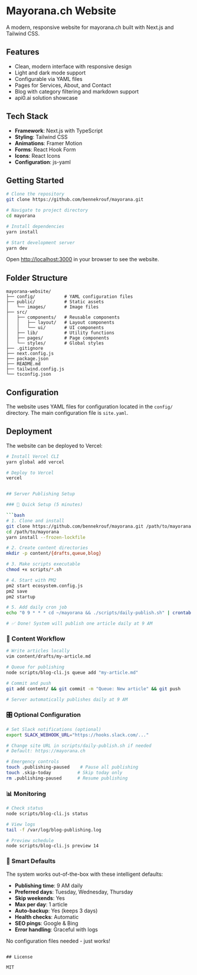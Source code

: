 # Mayorana.ch Website

A modern, responsive website for mayorana.ch built with Next.js and Tailwind CSS.

## Features

- Clean, modern interface with responsive design
- Light and dark mode support
- Configurable via YAML files
- Pages for Services, About, and Contact
- Blog with category filtering and markdown support
- api0.ai solution showcase

## Tech Stack

- **Framework**: Next.js with TypeScript
- **Styling**: Tailwind CSS
- **Animations**: Framer Motion
- **Forms**: React Hook Form
- **Icons**: React Icons
- **Configuration**: js-yaml

## Getting Started

```bash
# Clone the repository
git clone https://github.com/bennekrouf/mayorana.git

# Navigate to project directory
cd mayorana

# Install dependencies
yarn install

# Start development server
yarn dev
```

Open [http://localhost:3000](http://localhost:3000) in your browser to see the website.

## Folder Structure

```
mayorana-website/
├── config/           # YAML configuration files
├── public/           # Static assets
│   └── images/       # Image files
├── src/
│   ├── components/   # Reusable components
│   │   ├── layout/   # Layout components
│   │   └── ui/       # UI components
│   ├── lib/          # Utility functions
│   ├── pages/        # Page components
│   └── styles/       # Global styles
├── .gitignore
├── next.config.js
├── package.json
├── README.md
├── tailwind.config.js
└── tsconfig.json
```

## Configuration

The website uses YAML files for configuration located in the `config/` directory. The main configuration file is `site.yaml`.

## Deployment

The website can be deployed to Vercel:

```bash
# Install Vercel CLI
yarn global add vercel

# Deploy to Vercel
vercel


## Server Publishing Setup

### 🚀 Quick Setup (5 minutes)

```bash
# 1. Clone and install
git clone https://github.com/bennekrouf/mayorana.git /path/to/mayorana
cd /path/to/mayorana
yarn install --frozen-lockfile

# 2. Create content directories
mkdir -p content/{drafts,queue,blog}

# 3. Make scripts executable
chmod +x scripts/*.sh

# 4. Start with PM2
pm2 start ecosystem.config.js
pm2 save
pm2 startup

# 5. Add daily cron job
echo "0 9 * * * cd ~/mayorana && ./scripts/daily-publish.sh" | crontab -

# ✅ Done! System will publish one article daily at 9 AM
```

### 📝 Content Workflow

```bash
# Write articles locally
vim content/drafts/my-article.md

# Queue for publishing  
node scripts/blog-cli.js queue add "my-article.md"

# Commit and push
git add content/ && git commit -m "Queue: New article" && git push

# Server automatically publishes daily at 9 AM
```

### 🎛️ Optional Configuration

```bash
# Set Slack notifications (optional)
export SLACK_WEBHOOK_URL="https://hooks.slack.com/..."

# Change site URL in scripts/daily-publish.sh if needed
# Default: https://mayorana.ch

# Emergency controls
touch .publishing-paused    # Pause all publishing
touch .skip-today          # Skip today only
rm .publishing-paused      # Resume publishing
```

### 📊 Monitoring

```bash
# Check status
node scripts/blog-cli.js status

# View logs  
tail -f /var/log/blog-publishing.log

# Preview schedule
node scripts/blog-cli.js preview 14
```

### 🔧 Smart Defaults

The system works out-of-the-box with these intelligent defaults:

- **Publishing time**: 9 AM daily
- **Preferred days**: Tuesday, Wednesday, Thursday  
- **Skip weekends**: Yes
- **Max per day**: 1 article
- **Auto-backup**: Yes (keeps 3 days)
- **Health checks**: Automatic
- **SEO pings**: Google & Bing
- **Error handling**: Graceful with logs

No configuration files needed - just works!
```

## License

MIT
